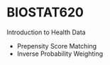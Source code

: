 # BIOSTAT620
Introduction to Health Data
  - Prepensity Score Matching 
  - Inverse Probability Weighting
